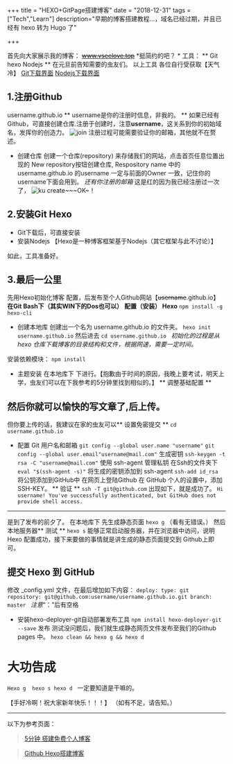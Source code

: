 +++
title = "HEXO+GitPage搭建博客"
date = "2018-12-31"
tags = ["Tech","Learn"]
description="早期的博客搭建教程...，域名已经过期，并且已经有 hexo 转为 Hugo 了"

+++

首先向大家展示我的博客：
~~www.vseelove.top~~ *挺简约的吧？ *
工具： ** Git hexo Nodejs **
在元旦前告知需要的虫友们。
以上工具 各位自行受获取【天气冷】
[Git下载界面](https://www.git-scm.com/download/)
[Nodejs下载界面](https://nodejs.org/en/)

## 1.注册Github
 username.github.io 
 ** username是你的注册时信息，非我的。 **
 如果已经有Github，可直接创建仓库.注册于创建时，注意**username**，这关系到你的初始域名，发挥你的创造力。
![join][1]
注册过程可能需要验证你的邮箱，其他就不在赘述。

+ 创建仓库
创建一个仓库(repository) 来存储我们的网站，点击首页任意位置出现的 New repository按钮创建仓库, Respository name 中的username.github.io 的username 一定与前面的Owner 一致，记住你的username下面会用到。
*还有你注册的邮箱*
这是红的因为我已经注册过一次了，
![ku][2]
create~~~OK~！

## 2.安装Git Hexo
+ Git下载后，可直接安装
+ 安装Nodejs
【Hexo是一种博客框架基于Nodejs（其它框架与此不讨论）】

 如此，工具准备好。

## 3.最后一公里 
先用Hexo初始化博客 配置，后发布至个人Github网站【~~username~~.github.io】
**在Git Bash下（其实WIN下的Dos也可以）**
**配置（安装） Hexo**
``npm install -g hexo-cli``
+ 创建本地库
创建出一个名为 username.github.io 的文件夹。
``hexo init username.github.io``
然后进去
``cd username.github.io ``
*初始化的过程是从 hexo 仓库下载博客的目录结构和文件，根据网速，需要一定时间。*

安装依赖模块：
``npm install``

 + 主题安装
    在本地库下
 下进行。【抱歉由于时间的原因，我晚上要考试，明天上学，虫友们可以在下我参考的5分钟里找到相似的。】
 ** 调整基础配置 **

## 然后你就可以愉快的写文章了,后上传。
但你要上传的话，我建议在家的虫友可以** 设置免密提交 **
``cd username.github.io ``

+ 配置 Git 用户名和邮箱
 ``git config --global user.name "username"``
``git config --global user.email"username@mail.com"``
生成密钥
``ssh-keygen -t rsa -C "username@mail.com"``
使用 ssh-agent 管理私钥
在Ssh的文件夹下
``eval "$(ssh-agent -s)"``
将生成的密钥添加到 ssh-agent
``ssh-add id_rsa``
将公钥添加到GitHub中
在网页上登陆Github
在 GitHub 个人的设置中，添加 SSH-KEY。
** 验证 **
``ssh -T git@github.com``
出现如下，就是成功了。
``Hi username! You've successfully authenticated, but GitHub does not provide shell access.``
---
是到了发布的前夕了。
在本地库下
先生成静态页面
``hexo g`` （看有无错误。）
然后本地服务器** 测试 **
``hexo s``
能够正常启动服务器，并在浏览器中访问，说明 Hexo 配置成功，接下来要做的事情就是讲生成的静态页面提交到 Github上即可。

## 提交 Hexo 到 GitHub
修改 _config.yml 文件，在最后增加如下内容：
``deploy:
  type: git
  repository: git@github.com:username/username.github.io.git
  branch: master
``
*注意*“：”后有空格

+ 安装hexo-deployer-git自动部署发布工具
``npm install hexo-deployer-git --save``
发布
测试没问题后，我们就生成静态网页文件发布至我们的Github pages 中。
``hexo clean && hexo g && hexo d``

# 大功告成 
``Hexo g 
hexo s
hexo d
`` 一定要知道是干嘛的。

【手好冷啊！祝大家新年快乐！！！】
（如有不足，请告知。）

---

以下为参考页面：
>[5分钟 搭建免费个人博客](https://www.jianshu.com/p/4eaddcbe4d12)

> [Github Hexo搭建博客](https://weilu2.github.io/2018/09/29/%E5%9F%BA%E4%BA%8EGithub%E7%BB%93%E5%90%88Hexo%E6%90%AD%E5%BB%BA%E4%B8%AA%E4%BA%BA%E5%8D%9A%E5%AE%A2/)


[1]: /images/join.jpg
[2]: /images/2.jpg